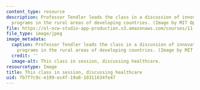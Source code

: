 ```yaml
---
content_type: resource
description: Professor Tendler leads the class in a discussion of innovative preventive-health-care
  programs in the rural areas of developing countries. (Image by MIT OpenCourseWare.)
file: https://ol-ocw-studio-app-production.s3.amazonaws.com/courses/11-235-analyzing-projects-and-organizations-fall-2009/fb7f7c9ce199ec4f19a810311634fe47_11-235f09.jpg
file_type: image/jpeg
image_metadata:
  caption: Professor Tendler leads the class in a discussion of innovative preventive-health-care
    programs in the rural areas of developing countries. (Image by MIT OpenCourseWare.)
  credit: ''
  image-alt: This class in session, discussing healthcare.
resourcetype: Image
title: This class in session, discussing healthcare
uid: fb7f7c9c-e199-ec4f-19a8-10311634fe47
---
```

